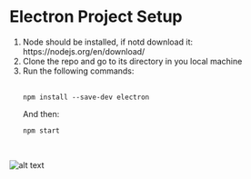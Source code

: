 # Electron Project Setup
<ol>
<li>Node should be installed, if notd download it: https://nodejs.org/en/download/</li>
<li>Clone the repo and go to its directory in you local machine</li>
<li>Run the following commands:</li><br>

    npm install --save-dev electron
And then:<br>    

    npm start

</ol><br>

![alt text](https://imgur.com/P2L9RCv.gif)
